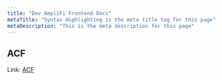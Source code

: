 ```yaml
---
title: "Dev AmpliFi Frontend Docs"
metaTitle: "Syntax Highlighting is the meta title tag for this page"
metaDescription: "This is the meta description for this page"
---
```


## ACF

Link: [ACF](https://cre8r.vip/wp-admin/post.php?post=13362&action=edit)
